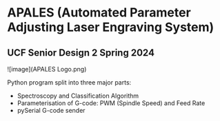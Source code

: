 # APALES (Automated Parameter Adjusting Laser Engraving System)

## UCF Senior Design 2 Spring 2024  

![image](APALES Logo.png)

Python program split into three major parts:
* Spectroscopy and Classification Algorithm
* Parameterisation of G-code: PWM (Spindle Speed) and Feed Rate
* pySerial G-code sender
